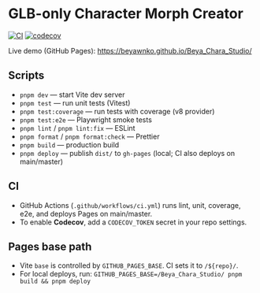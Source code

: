 # GLB-only Character Morph Creator

[![CI](https://github.com/beyawnko/Beya_Chara_Studio/actions/workflows/ci.yml/badge.svg)](https://github.com/beyawnko/Beya_Chara_Studio/actions/workflows/ci.yml)
[![codecov](https://codecov.io/gh/beyawnko/Beya_Chara_Studio/branch/main/graph/badge.svg?token=<CODECOV_TOKEN>)](https://codecov.io/gh/<your-username>/<repo-name>)

Live demo (GitHub Pages): https://beyawnko.github.io/Beya_Chara_Studio/

## Scripts
- `pnpm dev` — start Vite dev server
- `pnpm test` — run unit tests (Vitest)
- `pnpm test:coverage` — run tests with coverage (v8 provider)
- `pnpm test:e2e` — Playwright smoke tests
- `pnpm lint` / `pnpm lint:fix` — ESLint
- `pnpm format` / `pnpm format:check` — Prettier
- `pnpm build` — production build
- `pnpm deploy` — publish `dist/` to `gh-pages` (local; CI also deploys on main/master)

## CI
- GitHub Actions (`.github/workflows/ci.yml`) runs lint, unit, coverage, e2e, and deploys Pages on main/master.
- To enable **Codecov**, add a `CODECOV_TOKEN` secret in your repo settings.

## Pages base path
- Vite `base` is controlled by `GITHUB_PAGES_BASE`. CI sets it to `/${repo}/`.
- For local deploys, run: `GITHUB_PAGES_BASE=/Beya_Chara_Studio/ pnpm build && pnpm deploy`

